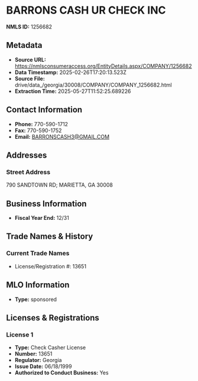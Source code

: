 # BARRONS CASH UR CHECK INC

**NMLS ID:** 1256682

## Metadata
- **Source URL:** https://nmlsconsumeraccess.org/EntityDetails.aspx/COMPANY/1256682
- **Data Timestamp:** 2025-02-26T17:20:13.523Z
- **Source File:** drive/data_/georgia/30008/COMPANY/COMPANY_1256682.html
- **Extraction Time:** 2025-05-27T11:52:25.689226

## Contact Information
- **Phone:** 770-590-1712
- **Fax:** 770-590-1752
- **Email:** BARRONSCASH3@GMAIL.COM

## Addresses
### Street Address
790 SANDTOWN RD; MARIETTA, GA 30008

## Business Information
- **Fiscal Year End:** 12/31

## Trade Names & History
### Current Trade Names
- License/Registration #: 13651

## MLO Information
- **Type:** sponsored

## Licenses & Registrations

### License 1
- **Type:** Check Casher License
- **Number:** 13651
- **Regulator:** Georgia
- **Issue Date:** 06/18/1999
- **Authorized to Conduct Business:** Yes
